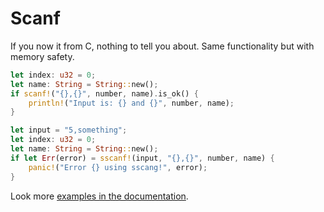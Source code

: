 # Scanf

If you now it from C, nothing to tell you about. Same functionality but with memory safety.

```rust
let index: u32 = 0;
let name: String = String::new();
if scanf!("{},{}", number, name).is_ok() {
    println!("Input is: {} and {}", number, name);
}
```

```rust
let input = "5,something";
let index: u32 = 0;
let name: String = String::new();
if let Err(error) = sscanf!(input, "{},{}", number, name) {
    panic!("Error {} using sscang!", error);
}
```

Look more [examples in the documentation](https://docs.rs/scanf/latest/scanf/#examples).

